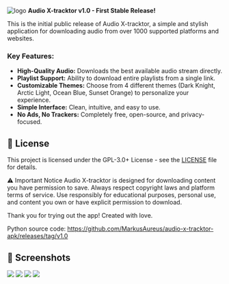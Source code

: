 ![logo](https://github.com/user-attachments/assets/567413e6-5faa-43cd-baf7-f60a27034d8d)
**Audio X-tracktor v1.0 - First Stable Release!**

This is the initial public release of Audio X-tracktor, a simple and stylish application for downloading audio from over 1000 supported platforms and websites.

### Key Features:
- **High-Quality Audio:** Downloads the best available audio stream directly.
- **Playlist Support:** Ability to download entire playlists from a single link.
- **Customizable Themes:** Choose from 4 different themes (Dark Knight, Arctic Light, Ocean Blue, Sunset Orange) to personalize your experience.
- **Simple Interface:** Clean, intuitive, and easy to use.
- **No Ads, No Trackers:** Completely free, open-source, and privacy-focused.

## 📄 License
This project is licensed under the GPL-3.0+ License - see the [LICENSE](LICENSE) file for details.

⚠️ Important Notice
Audio X-tracktor is designed for downloading content you have permission to save. Always respect copyright laws and platform terms of service. Use responsibly for educational purposes, personal use, and content you own or have explicit permission to download.

Thank you for trying out the app!
Created with love.

Python source code: https://github.com/MarkusAureus/audio-x-tracktor-apk/releases/tag/v1.0

## 📱 Screenshots
![](screenshot/screenshot_1.png)
![](screenshot/screenshot_2.png)
![](screenshot/screenshot_3.png)
![](screenshot/screenshot_4.png)
